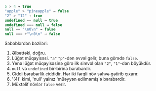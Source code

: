 

```js no-beautify
5 > 4 → true
"apple" > "pineapple" → false
"2" > "12" → true
undefined == null → true
undefined === null → false
null == "\n0\n" → false
null === +"\n0\n" → false
```

Səbəblərdən bəziləri:

1. Əlbəttəki, doğru.
2. Lüğət müqayisəsi. `"a"` `"p"`-dən əvvəl gəlir, buna görədə `false`.
3. Yenə lüğət müqayisəsinə görə ilk simvol olan `"2"`, `"1"`-dən böyükdür.
4. `null` və `undefined` bir-birinə bərabərdir.
5. Ciddi bərabərlik ciddidir. Hər iki fərqli növ səhvə gətirib çıxarır.
6. '(4)' kimi, 'null' yalnız 'müəyyən edilməmiş'ə bərabərdir.
7. Müxtəlif növlər `false` verir.

